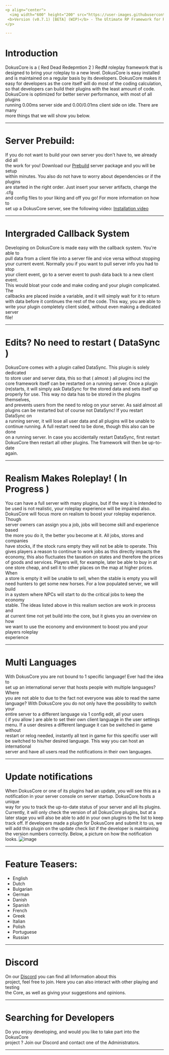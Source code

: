 ```yaml
---
<p align="center">
  <img width="600" height="200" src="https://user-images.githubusercontent.com/49053928/111937011-2e9b8080-8ac7-11eb-914a-a0d94380d611.gif"><br>
 <b>Version (v0.7.1) [BETA] (WIP)</b> - The Ultimate RP Framework for RedM.
</p>

---
```

# Introduction
DokusCore is a ( Red Dead Redepmtion 2 ) RedM roleplay framework that is <br>
designed to bring your roleplay to a new level. DokusCore is easy installed <br>
and is maintained on a regular basis by its developers. DokusCore makes it <br>
easy for developers as the core itself will do most of the coding calculation, <br>
so that developers can build their plugins with the least amount of code. <br>
DokusCore is optimized for better server performance, with most of all plugins <br>
running 0.00ms server side and 0.00/0.01ms client side on idle. There are many <br>
more things that we will show you below.

---
# Server Prebuild:
If you do not want to build your own server you don't have to, we already did all   <br>
the work for you! Download our [Prebuild](https://github.com/DokusCore/Server-Prebuild) server package and you will be setup  <br>
within minutes. You also do not have to worry about dependencies or if the plugins <br>
are started in the right order. Just insert your server artifacts, change the .cfg <br>
and config files to your liking and off you go! For more information on how to <br>
set up a DokusCore server, see the following video: [Installation video](https://www.youtube.com/watch?v=NlJFFRzWvDE) <br>

---
# Intergraded Callback System
Developing on DokusCore is made easy with the callback system. You're able to <br>
pull data from a client file into a server file and vice versa without stopping <br>
your current event. Normally you if you want to pull server info you had to stop <br>
your client event, go to a server event to push data back to a new client event. <br>
This would bloat your code and make coding and your plugin complicated. The <br>
callbacks are placed inside a variable, and it will simply wait for it to return <br>
with data before it continues the rest of the code. This way, you are able to <br>
write your plugin completely client sided, without even making a dedicated server <br>
file!

---
# Edits? No need to restart ( DataSync )
DokusCore comes with a plugin called DataSync. This plugin is solely dedicated <br>
to store user and server data, this so that ( almost ) all plugins incl the <br>
core framework itself can be restarted on a running server. Once a plugin <br>
(re)starts, it will simply ask DataSync for the stored data and sets itself up <br>
properly for use. This way no data has to be stored in the plugins themselves, <br>
and prevents users from the need to relog on your server.  As said almost all <br>
plugins can be restarted but of course not DataSync! If you restart DataSync on <br>
a running server, it will lose all user data and all plugins will be unable to <br>
continue running. A full restart need to be done, though this also can be done <br>
on a running server. In case you accidentally restart DataSync, first restart <br>
DokusCore then restart all other plugins. The framework will then be up-to-date <br>
again.

---
# Realism Makes Roleplay! ( In Progress )
You can have a full server with many plugins, but if the way it is intended to <br>
be used is not realistic, your roleplay experience will be impaired also. <br>
DokusCore will focus more on realism to boost your roleplay experience. Though <br>
server owners can assign you a job, jobs will become skill and experience based <br>
the more you do it, the better you become at it. All jobs, stores and companies <br>
have stocks, if the stock runs empty they will not be able to operate. This <br>
gives players a reason to continue to work jobs as this directly impacts the <br>
economy, this also fluctuates the taxation on states and therefore the prices <br>
of goods and services. Players will, for example, later be able to buy in at <br>
one store cheap, and sell it to other places on the map at higher prices. When <br>
a store is empty it will be unable to sell, when the stable is empty you will <br>
need hunters to get some new horses. For a low populated server, we will build <br>
in a system where NPCs will start to do the critical jobs to keep the economy <br>
stable. The ideas listed above in this realism section are work in process and <br>
at current time not yet build into the core, but it gives you an overview on how <br>
we want to use the economy and environment to boost you and your players roleplay <br>
experience

---
# Multi Languages
With DokusCore you are not bound to 1 specific language! Ever had the idea to  <br>
set up an international server that hosts people with multiple languages? Where  <br>
you are not able to due to the fact not everyone was able to read the same  <br>
language? With DokusCore you do not only have the possibility to switch your  <br>
entire server to a different language via 1 config edit, all your users  <br>
( if you allow ) are able to set their own client language in the user settings  <br>
menu. If a user desires a different language it can be switched in game without <br>
restart or relog needed, instantly all text in game for this specific user will  <br>
be switched to his/her desired language. This way you can host an international  <br>
server and have all users read the notifications in their own languages.

---
# Update notifications
When DokusCore or one of its plugins had an update, you will see this as a <br>
notification in your server console on server startup. DokusCore hosts a unique <br>
way for you to track the up-to-date status of your server and all its plugins. <br>
Currently, it will only check the version of all DokusCore plugins, but at a <br>
later stage you will also be able to add in your own plugins to the list to keep <br>
track off. If developers made a plugin for DokusCore and submit it to us, we <br>
will add this plugin on the update check list if the developer is maintaining <br>
the version numbers correctly. Below, a picture on how the notification looks.
![image](https://user-images.githubusercontent.com/49053928/179832398-f8888e17-52bd-41d1-9d41-ed083c9d3c28.png)


---
# Feature Teasers:
- English
- Dutch
- Bulgarian
- German
- Danish
- Spanish
- French
- Greek
- Italian
- Polish
- Portuguese
- Russian

---
# Discord
On our [Discord](https://discord.io/dokuscore) you can find all Information about this<br>
project, feel free to join. Here you can also interact with other playing and testing<br>
the Core, as well as giving your suggestions and opinions.

---
# Searching for Developers
Do you enjoy developing, and would you like to take part into the DokusCore<br>
project ? Join our Discord and contact one of the Administrators.

---
